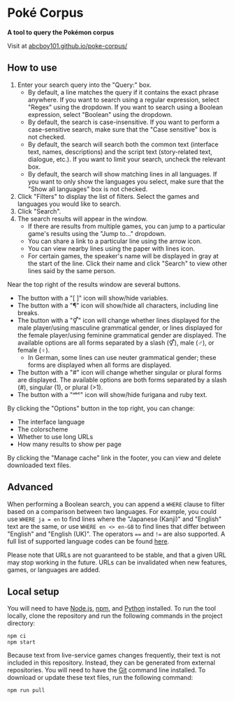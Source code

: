# Poké Corpus
**A tool to query the Pokémon corpus**

Visit at [abcboy101.github.io/poke-corpus/](https://abcboy101.github.io/poke-corpus/)


## How to use
1. Enter your search query into the "Query:" box.
   - By default, a line matches the query if it contains the exact phrase anywhere.
     If you want to search using a regular expression, select "Regex" using the dropdown.
     If you want to search using a Boolean expression, select "Boolean" using the dropdown.
   - By default, the search is case-insensitive.
     If you want to perform a case-sensitive search, make sure that the "Case sensitive" box is not checked.
   - By default, the search will search both the common text (interface text, names, descriptions) and the script text (story-related text, dialogue, etc.).
     If you want to limit your search, uncheck the relevant box.
   - By default, the search will show matching lines in all languages.
     If you want to only show the languages you select, make sure that the "Show all languages" box is not checked.
2. Click "Filters" to display the list of filters.
   Select the games and languages you would like to search.
3. Click "Search".
4. The search results will appear in the window.
   - If there are results from multiple games, you can jump to a particular game's results using the "Jump to..." dropdown.
   - You can share a link to a particular line using the arrow icon.
   - You can view nearby lines using the paper with lines icon.
   - For certain games, the speaker's name will be displayed in gray at the start of the line.
     Click their name and click "Search" to view other lines said by the same person.

Near the top right of the results window are several buttons.
- The button with a "[ ]" icon will show/hide variables.
- The button with a "¶" icon will show/hide all characters, including line breaks.
- The button with a "⚥" icon will change whether lines displayed for the male player/using masculine grammatical gender,
  or lines displayed for the female player/using feminine grammatical gender are displayed.
  The available options are all forms separated by a slash (⚥), male (♂), or female (♀).
  - In German, some lines can use neuter grammatical gender; these forms are displayed when all forms are displayed.
- The button with a "#" icon will change whether singular or plural forms are displayed.
  The available options are both forms separated by a slash (#), singular (1), or plural (>1).
- The button with a "ᵃᵇᶜ" icon will show/hide furigana and ruby text.

By clicking the "Options" button in the top right, you can change:
- The interface language
- The colorscheme
- Whether to use long URLs
- How many results to show per page

By clicking the "Manage cache" link in the footer, you can view and delete downloaded text files.


## Advanced
When performing a Boolean search, you can append a `WHERE` clause to filter based on a comparison between two languages.
For example, you could use `WHERE ja = en` to find lines where the "Japanese (Kanji)" and "English" text are the same,
or use `WHERE en <> en-GB` to find lines that differ between "English" and "English (UK)".
The operators `==` and `!=` are also supported.
A full list of supported language codes can be found [here](src/res/corpus.json).

Please note that URLs are not guaranteed to be stable, and that a given URL may stop working in the future.
URLs can be invalidated when new features, games, or languages are added.


## Local setup
You will need to have [Node.js](https://nodejs.org/), [npm](https://www.npmjs.com/), and [Python](https://www.python.org/) installed.
To run the tool locally, clone the repository and run the following commands in the project directory:
```commandline
npm ci
npm start
```

Because text from live-service games changes frequently, their text is not included in this repository.
Instead, they can be generated from external repositories.
You will need to have the [Git](https://git-scm.com/) command line installed.
To download or update these text files, run the following command:
```commandline
npm run pull
```
